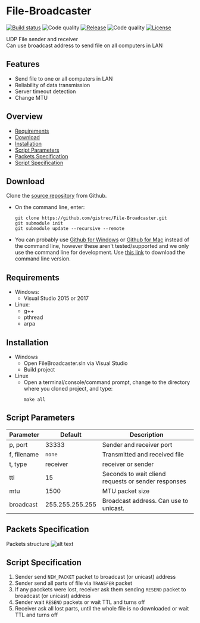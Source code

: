 # File-Broadcaster

<p align="left">
    <a href="https://circleci.com/gh/gistrec/File-Broadcaster/tree/master">
        <img src="https://img.shields.io/circleci/build/github/gistrec/File-Broadcaster/master" alt="Build status"></a>
    <a>
      <img src="https://img.shields.io/codacy/grade/4c8169bcab3a4df18baad4e5658ec8ce" alt="Code quality"></a>
    <a href="https://github.com/gistrec/File-Broadcaster/releases">
        <img src="https://img.shields.io/github/v/release/gistrec/File-Broadcaster" alt="Release"></a>
    <a>
      <img src="https://img.shields.io/badge/platform-windows%20%7C%20linux-brightgreen" alt="Code quality"></a>
    <a href="https://github.com/gistrec/File-Broadcaster/blob/master/LICENSE">
        <img src="https://img.shields.io/github/license/gistrec/File-Broadcaster?color=brightgreen" alt="License"></a>
</p>

UDP File sender and receiver  
Can use broadcast address to send file on all computers in LAN

## Features

- Send file to one or all computers in LAN
- Reliability of data transmission
- Server timeout detection  
- Change MTU

## Overview

- [Requirements](#requirements)
- [Download](#download)
- [Installation](#installation)
- [Script Parameters](#script-parameters)
- [Packets Specification](#packets-specification)
- [Script Specification](#script-specification)

## Download
 Clone the [source repository](http://github.com/gistrec/File-Broadcaster) from Github. 
* On the command line, enter:
    ````
    git clone https://github.com/gistrec/File-Broadcaster.git
    git submodule init
    git submodule update --recursive --remote
    ````

* You can probably use [Github for Windows](http://windows.github.com/) or [Github for Mac](http://mac.github.com/) instead of the command line, however these aren't tested/supported and we only use the command line for development. Use [this link](https://git-scm.com/downloads) to download the command line version.


## Requirements
* Windows:
    * Visual Studio 2015 or 2017
* Linux:
    * g++
    * pthread
    * arpa

  

## Installation
* Windows
    * Open FileBroadcaster.sln via Visual Studio
    * Build project 
* Linux
    * Open a terminal/console/command prompt, change to the directory where you cloned project, and type:
      ````
      make all
      ````

## Script Parameters
| Parameter   | Default | Description |
| ------ | -------- | -------- |
| p, port | 33333 | Sender and receiver port |
| f, filename| `none` | Transmitted and received file |
| t, type | receiver | receiver or sender |
| ttl | 15 | Seconds to wait cliend requests or sender responses  |
| mtu | 1500 | MTU packet size |
| broadcast | 255.255.255.255 | Broadcast address. Can use to unicast. |

## Packets Specification
Packets structure
![alt text](https://www.gistrec.ru/wp-content/uploads/2019/01/Packets.png)

## Script Specification
1. Sender send `NEW_PACKET` packet to broadcast (or unicast) address
2. Sender send all parts of file via `TRANSFER` packet
3. If any pacckets were lost, receiver ask them sending `RESEND` packet to broadcast (or unicast) address
4. Sender wait `RESEND` packets or wait TTL and turns off
5. Receiver ask all lost parts, until the whole file is no downloaded or wait TTL and turns off
